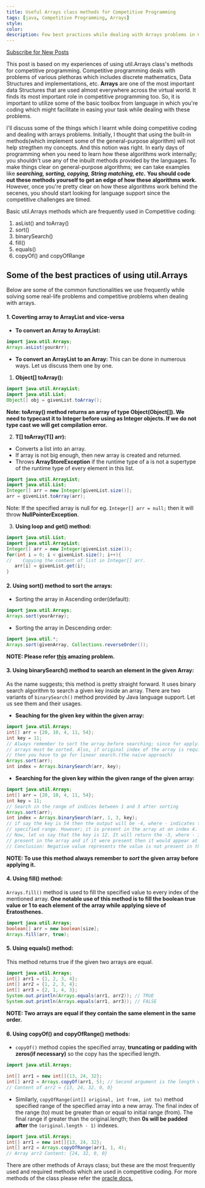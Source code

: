 ```yaml
---
title: Useful Arrays class methods for Competitive Programming
tags: [java, Competitive Programming, Arrays]
style:
color:
description: Few best practices while dealing with Arrays problems in Competitive Programming using java.
---
```

<a class="text-center" href="https://feedburner.google.com/fb/a/mailverify?uri=Mandy8055&amp;loc=en_US" onclick="window.open(this.href, 'subscribe',
    'left=20,top=20,width=500,height=500,toolbar=1,resizable=0'); return false;">Subscribe for New Posts</a>

This post is based on my experiences of using util.Arrays class's methods for competitive programming. Competitive programming deals with problems of various plethoras which includes discrete mathematics, Data Structures and implementations, etc. **Arrays** are one of the most important data Structures that are used almost everywhere across the virtual world. It finds its most important role in competitive programming too. So, it is important to utilize some of the basic toolbox from language in which you're coding which might facilitate in easing your task while dealing with these problems.

I'll discuss some of the things which I learnt while doing competitive coding and dealing with arrays problems. Initially, I thought that using the built-in methods(which implement some of the general-purpose algorithm) will not help stregthen my concepts. And this notion was right. In early days of programming when you need to learn how these algorithms work internally; you shouldn't use any of the inbuilt methods provided by the languages. To make things clear on general-purpose algorithms; we can take examples like **_searching, sorting, copying, String matching, etc_.** **You should code out these methods yourself to get an edge of how these algorithms work.** However, once you're pretty clear on how these algorithms work behind the secenes, you should start looking for language support since the competitive challenges are timed.

Basic util.Arrays methods which are frequently used in Competitive coding:
1. asList() and toArray()
2. sort()
3. binarySearch()
4. fill()
5. equals()
6. copyOf() and copyOfRange

## Some of the best practices of using util.Arrays
Below are some of the common functionalities we use frequently while solving some real-life problems and competitive problems when dealing with arrays. 

#### 1. Coverting array to ArrayList and vice-versa
- **To convert an Array to ArrayList:**

```java
import java.util.Arrays;
Arrays.asList(yourArr);
```
- **To convert an ArrayList to an Array:**
This can be done in numerous ways. Let us discuss them one by one.

1. **Object[] toArray():**

```java
import java.util.ArrayList;
import java.util.List;
Object[] obj = givenList.toArray();
``` 
**Note: toArray() method returns an array of type Object(Object[]). We need to typecast it to Integer before using as Integer objects. If we do not type cast we will get compilation error.**

2. **T[] toArray(T[] arr):**
- Converts a list into an array.
- If array is not big enough, then new array is created and returned.
- Throws **ArrayStoreException** if the runtime type of a is not a supertype of the runtime type of every element in this list.

```java
import java.util.ArrayList;
import java.util.List;
Integer[] arr = new Integer[givenList.size()];
arr = givenList.toArray(arr);
```
Note: If the specified array is null for eg. `Integer[] arr = null;` then it will throw **NullPointerException**.

3. **Using loop and get() method:**

```java
import java.util.List;
import java.util.ArrayList;
Integer[] arr = new Integer(givenList.size());
for(int i = 0; i < givenList.size(); i++){
//    Copying the content of list in Integer[] arr.
   arr[i] = givenList.get(i);
}
```

#### 2. Using sort() method to sort the arrays:
- Sorting the array in Ascending order(default):

```java
import java.util.Arrays;
Arrays.sort(yourArray);
```
- Sorting the array in Descending order:

```java
import java.util.*;
Arrays.sort(givenArray, Collections.reverseOrder());
```
**NOTE: Please refer [this](https://github.com/RyanFehr/HackerRank/blob/master/Algorithms/Implementation/Electronics%20Shop/Solution.java) amazing problem.**

#### 3. Using binarySearch() method to search an element in the given Array:

As the name suggests; this method is pretty straight forward. It uses binary search algorithm to search a given key inside an array. There are two variants of `binarySearch()` method provided by Java language support. Let us see them and their usages.

- **Seaching for the given key within the given array:**

```java
import java.util.Arrays;
int[] arr = {20, 10, 4, 11, 54};
int key = 11;
// Always remember to sort the array before searching; since for applying binary Search
// arrays must be sorted. Also, if original index of the array is required to calculate; 
// then you have to go for linear search.(the naive approach)
Arrays.sort(arr);
int index = Arrays.binarySearch(arr, key);
``` 

- **Searching for the given key within the given range of the given array:**

```java
import java.util.Arrays;
int[] arr = {20, 10, 4, 11, 54};
int key = 11;
// Search in the range of indices between 1 and 3 after sorting
Arrays.sort(arr);
int index = Arrays.binarySearch(arr, 1, 3, key);
// if say the key is 54 then the output will be -4, where - indicates the key is not present in the 
// specified range. However; it is present in the array at an index 4.
// Now, let us say that the key is 12. It will return the -3, where - indicates the key is not 
// present in the array and if it were present then it would appear at index 3 of the array.
// Conclusion: Negative value represents the value is not present in the array.
```
**NOTE: To use this method always remember to _sort_ the given array before applying it.**

#### 4. Using fill() method:

`Arrays.fill()` method is used to fill the specified value to every index of the mentioned array. **One notable use of this method is to fill the boolean true value or 1 to each element of the array while applying sieve of Eratosthenes.**

```java
import java.util.Arrays;
boolean[] arr = new boolean[size];
Arrays.fill(arr, true);
```

#### 5. Using equals() method:
This method returns true if the given two arrays are equal.

```java
import java.util.Arrays;
int[] arr1 = {1, 2, 3, 4};
int[] arr2 = {1, 2, 3, 4};
int[] arr3 = {2, 1, 4, 3};
System.out.println(Arrays.equals(arr1, arr2)); // TRUE
System.out.println(Arrays.equals(arr1, arr3)); // FALSE
```
**NOTE: Two arrays are equal if they contain the same element in the same order.**

#### 6. Using copyOf() and copyOfRange() methods:
- `copyOf()` method copies the specified array, **truncating or padding with zeros(if necessary)** so the copy has the specified length.

```java
import java.util.Arrays;

int[] arr1 = new int[]{13, 24, 32};
int[] arr2 = Arrays.copyOf(arr1, 5); // Second argument is the length of the new array
// Content of arr2 = {13, 24, 32, 0, 0}
```

- Similarly, `copyOfRange(int[] original, int from, int to)` method specified range of the specified array into a new array. The final index of the range (to) must be greater than or equal to initial range (from). The final range if greater than the original.length; then **0s will be padded after** the `(original.length - 1)` indexes.

```java
import java.util.Arrays;
int[] arr1 = new int[]{13, 24, 32};
int[] arr2 = Arrays.copyOfRange(arr1, 1, 4);
// Array arr2 Content: {24, 32, 0, 0} 
```

There are other methods of Arrays class; but these are the most frequently used and required methods which are used in competitive coding. For more methods of the class please refer the [oracle docs.](https://docs.oracle.com/en/java/javase/11/docs/api/java.base/java/util/Arrays.html)
